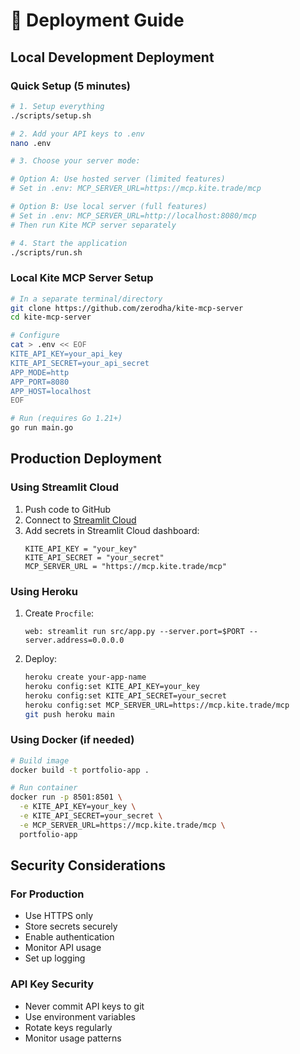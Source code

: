 # 🚀 Deployment Guide

## Local Development Deployment

### Quick Setup (5 minutes)
```bash
# 1. Setup everything
./scripts/setup.sh

# 2. Add your API keys to .env
nano .env

# 3. Choose your server mode:

# Option A: Use hosted server (limited features)
# Set in .env: MCP_SERVER_URL=https://mcp.kite.trade/mcp

# Option B: Use local server (full features)
# Set in .env: MCP_SERVER_URL=http://localhost:8080/mcp
# Then run Kite MCP server separately

# 4. Start the application
./scripts/run.sh
```

### Local Kite MCP Server Setup
```bash
# In a separate terminal/directory
git clone https://github.com/zerodha/kite-mcp-server
cd kite-mcp-server

# Configure
cat > .env << EOF
KITE_API_KEY=your_api_key
KITE_API_SECRET=your_api_secret
APP_MODE=http
APP_PORT=8080
APP_HOST=localhost
EOF

# Run (requires Go 1.21+)
go run main.go
```

## Production Deployment

### Using Streamlit Cloud
1. Push code to GitHub
2. Connect to [Streamlit Cloud](https://streamlit.io/cloud)
3. Add secrets in Streamlit Cloud dashboard:
   ```
   KITE_API_KEY = "your_key"
   KITE_API_SECRET = "your_secret"
   MCP_SERVER_URL = "https://mcp.kite.trade/mcp"
   ```

### Using Heroku
1. Create `Procfile`:
   ```
   web: streamlit run src/app.py --server.port=$PORT --server.address=0.0.0.0
   ```
2. Deploy:
   ```bash
   heroku create your-app-name
   heroku config:set KITE_API_KEY=your_key
   heroku config:set KITE_API_SECRET=your_secret
   heroku config:set MCP_SERVER_URL=https://mcp.kite.trade/mcp
   git push heroku main
   ```

### Using Docker (if needed)
```bash
# Build image
docker build -t portfolio-app .

# Run container
docker run -p 8501:8501 \
  -e KITE_API_KEY=your_key \
  -e KITE_API_SECRET=your_secret \
  -e MCP_SERVER_URL=https://mcp.kite.trade/mcp \
  portfolio-app
```

## Security Considerations

### For Production
- Use HTTPS only
- Store secrets securely
- Enable authentication
- Monitor API usage
- Set up logging

### API Key Security
- Never commit API keys to git
- Use environment variables
- Rotate keys regularly
- Monitor usage patterns
